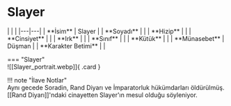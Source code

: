 # Slayer   
  
<div class="grid" markdown>  
|  |  |  
|---|---|  
| **İsim** | Slayer |  
| **Soyadı** |  |  
| **Hizip** |  |  
| **Cinsiyet** |  |  
| **Irk** |  |  
| **Sınıf** |  |  
| **Kütük** |  |  
| **Münasebet** | Düşman |  
| **Karakter Betimi** |  |  
  
=== "Slayer"  
	![[Slayer_portrait.webp]]{ .card }  
  
</div>  
  
!!! note "İlave Notlar"  
	Aynı gecede Soradin, Rand Diyarı ve İmparatorluk hükümdarları öldürülmüş. [[Rand Diyarı]]'ndaki cinayetten Slayer'ın mesul olduğu söyleniyor.  
